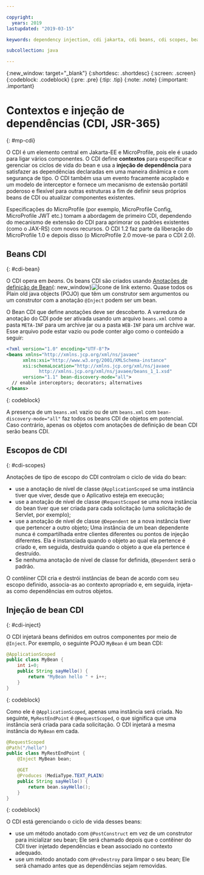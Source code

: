 ```yaml
---

copyright:
  years: 2019
lastupdated: "2019-03-15"

keywords: dependency injection, cdi jakarta, cdi beans, cdi scopes, bean lifecycle, context injection microprofile, microprofile cdi

subcollection: java

---
```


{:new_window: target="_blank"}
{:shortdesc: .shortdesc}
{:screen: .screen}
{:codeblock: .codeblock}
{:pre: .pre}
{:tip: .tip}
{:note: .note}
{:important: .important}

# Contextos e injeção de dependências (CDI, JSR-365)
{: #mp-cdi}

O CDI é um elemento central em Jakarta-EE e MicroProfile, pois ele é usado para ligar vários componentes. O CDI define **contextos** para especificar e gerenciar os ciclos de vida do bean e usa a **injeção de dependência** para satisfazer as dependências declaradas em uma maneira dinâmica e com segurança de tipo. O CDI também usa um evento fracamente acoplado e um modelo de interceptor e fornece um mecanismo de extensão portátil poderoso e flexível para outras estruturas a fim de definir seus próprios beans de CDI ou atualizar componentes existentes.

Especificações do MicroProfile (por exemplo, MicroProfile Config, MicroProfile JWT etc.) tomam a abordagem de primeiro CDI, dependendo do mecanismo de extensão do CDI para aprimorar os padrões existentes (como o JAX-RS) com novos recursos. O CDI 1.2 faz parte da liberação do MicroProfile 1.0 e depois disso (o MicroProfile 2.0 move-se para o CDI 2.0).

## Beans CDI
{: #cdi-bean}

O CDI opera em _beans_. Os beans CDI são criados usando [Anotações de definição de Bean](https://docs.jboss.org/cdi/spec/2.0/cdi-spec.html){: new_window}![Ícone de link externo](../icons/launch-glyph.svg "Ícone de link externo"). Quase todos os Plain old java objects (POJO) que têm um construtor sem argumentos ou um construtor com a anotação `@Inject` podem ser um bean.

O Bean CDI que define anotações deve ser descoberto. A varredura de anotação do CDI pode ser ativada usando um arquivo `beans.xml` como a pasta `META-INF` para um archive jar ou a pasta `WEB-INF` para um archive war. Esse arquivo pode estar vazio ou pode conter algo como o conteúdo a seguir:

```xml
<?xml version="1.0" encoding="UTF-8"?>
<beans xmlns="http://xmlns.jcp.org/xml/ns/javaee"
      xmlns:xsi="http://www.w3.org/2001/XMLSchema-instance"
      xsi:schemaLocation="http://xmlns.jcp.org/xml/ns/javaee
            http://xmlns.jcp.org/xml/ns/javaee/beans_1_1.xsd"
      version="1.1" bean-discovery-mode="all">
  // enable interceptors; decorators; alternatives
</beans>
```
{: codeblock}

A presença de um `beans.xml` vazio ou de um `beans.xml` com `bean-discovery-mode="all"` faz todos os beans CDI de objetos em potencial. Caso contrário, apenas os objetos com anotações de definição de bean CDI serão beans CDI.

## Escopos de CDI
{: #cdi-scopes}

Anotações de tipo de escopo do CDI controlam o ciclo de vida do bean:

* use a anotação de nível de classe `@ApplicationScoped` se uma instância tiver que viver, desde que o Aplicativo esteja em execução;
* use a anotação de nível de classe `@RequestScoped` se uma nova instância do bean tiver que ser criada para cada solicitação (uma solicitação de Servlet, por exemplo);
* use a anotação de nível de classe `@Dependent` se a nova instância tiver que pertencer a outro objeto; Uma instância de um bean dependente nunca é compartilhada entre clientes diferentes ou pontos de injeção diferentes. Ela é instanciada quando o objeto ao qual ela pertence é criado e, em seguida, destruída quando o objeto a que ela pertence é destruído.
* Se nenhuma anotação de nível de classe for definida, `@Dependent` será o padrão.

O contêiner CDI cria e destrói instâncias de bean de acordo com seu escopo definido, associa-as ao contexto apropriado e, em seguida, injeta-as como dependências em outros objetos.

## Injeção de bean CDI
{: #cdi-inject}

O CDI injetará beans definidos em outros componentes por meio de `@Inject`. Por exemplo, o seguinte POJO `MyBean` é um bean CDI:

```java
@ApplicationScoped
public class MyBean {
    int i=0;
    public String sayHello() {
        return "MyBean hello " + i++;
    }
}
```
{: codeblock}

Como ele é `@ApplicationScoped`, apenas uma instância será criada. No seguinte, `MyRestEndPoint` é `@RequestScoped`, o que significa que uma instância será criada para cada solicitação. O CDI injetará a mesma instância do `MyBean` em cada.

```java
@RequestScoped
@Path("/hello")
public class MyRestEndPoint {
    @Inject MyBean bean;

    @GET
    @Produces (MediaType.TEXT_PLAIN)
    public String sayHello() {
        return bean.sayHello();
    }
}
```
{: codeblock}

O CDI está gerenciando o ciclo de vida desses beans:

* use um método anotado com `@PostConstruct` em vez de um construtor para inicializar seu bean; Ele será chamado depois que o contêiner do CDI tiver injetado dependências e bean associado no contexto adequado.
* use um método anotado com `@PreDestroy` para limpar o seu bean; Ele será chamado antes que as dependências sejam removidas.
